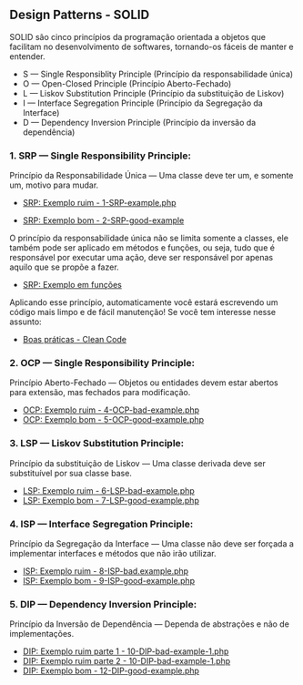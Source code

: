 ## Design Patterns - SOLID

SOLID são cinco princípios da programação orientada a objetos que facilitam no desenvolvimento de softwares, tornando-os fáceis de manter e entender.

<ul>
    <li> S — Single Responsiblity Principle (Princípio da responsabilidade única)</li>
    <li> O — Open-Closed Principle (Princípio Aberto-Fechado)</li>
    <li> L — Liskov Substitution Principle (Princípio da substituição de Liskov)</li>
    <li> I — Interface Segregation Principle (Princípio da Segregação da Interface)</li>
    <li> D — Dependency Inversion Principle (Princípio da inversão da dependência)</li>
</ul>
           
### 1. SRP — Single Responsibility Principle:
Princípio da Responsabilidade Única — Uma classe deve ter um, e somente um, motivo para mudar.

- [SRP: Exemplo ruim - 1-SRP-example.php](01-SRP-bad-example-god-class.php)

- [SRP: Exemplo bom - 2-SRP-good-example](02-SRP-good-example.php)

O princípio da responsabilidade única não se limita somente a classes, ele também pode ser aplicado em métodos e funções, ou seja, tudo que é responsável por executar uma ação, deve ser responsável por apenas aquilo que se propõe a fazer.

- [SRP: Exemplo em funções](03-SRP-function-example.php)

Aplicando esse princípio, automaticamente você estará escrevendo um código mais limpo e de fácil manutenção! Se você tem interesse nesse assunto:

- [Boas práticas - Clean Code](0.1-Clean-code.md)

### 2. OCP — Single Responsibility Principle:

Princípio Aberto-Fechado — Objetos ou entidades devem estar abertos para extensão, mas fechados para modificação.

- [OCP: Exemplo ruim - 4-OCP-bad-example.php](04-OCP-bad-example.php)
- [OCP: Exemplo bom - 5-OCP-good-example.php](05-OCP-good-example.php)

### 3. LSP — Liskov Substitution Principle:

Princípio da substituição de Liskov — Uma classe derivada deve ser substituível por sua classe base.

- [LSP: Exemplo ruim - 6-LSP-bad-example.php](06-LSP-bad-example.php)
- [LSP: Exemplo bom - 7-LSP-good-example.php](07-LSP-good-example.php)

### 4. ISP — Interface Segregation Principle:

Princípio da Segregação da Interface — Uma classe não deve ser forçada a implementar interfaces e métodos que não irão utilizar.

- [ISP: Exemplo ruim - 8-ISP-bad.example.php](08-ISP-bad.example.php)
- [ISP: Exemplo bom - 9-ISP-good-example.php](09-ISP-good-example.php)

### 5. DIP — Dependency Inversion Principle:

Princípio da Inversão de Dependência — Dependa de abstrações e não de implementações.

- [DIP: Exemplo ruim parte 1 - 10-DIP-bad-example-1.php](10-DIP-bad-example-1.php)
- [DIP: Exemplo ruim parte 2 - 10-DIP-bad-example-1.php](11-DIP-bad-example-2.php)
- [DIP: Exemplo bom - 12-DIP-good-example.php](12-DIP-good-example.php)
